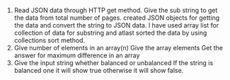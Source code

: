 1. Read JSON data through HTTP get method. Give the sub string to get the data from total number of pages. created JSON objects for getting the data and convert the string to JSON data. I have used array list for collection of data for substring and atlast sorted the data by using collections sort method.
2. Give number of elements in an array(n)
   Give the array elements
   Get the answer for maximum difference in an array
3. Give the input string whether balanced or unbalanced
   If the string is balanced one it will show true otherwise it will show false.
